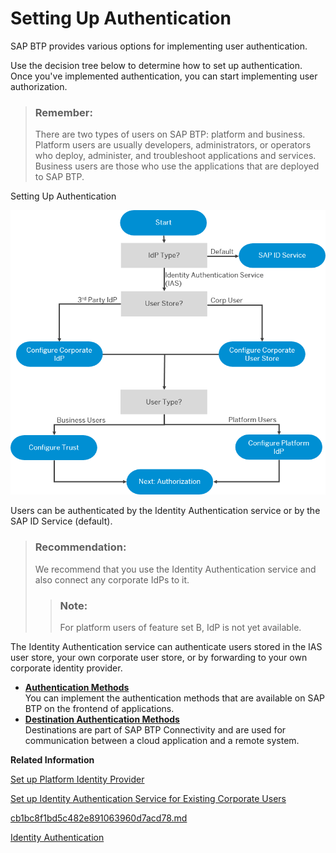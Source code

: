 <!-- loio1dbce9caa4314103bbc9a7e3ca548280 -->

# Setting Up Authentication

SAP BTP provides various options for implementing user authentication.

Use the decision tree below to determine how to set up authentication. Once you've implemented authentication, you can start implementing user authorization.

> ### Remember:  
> There are two types of users on SAP BTP: platform and business. Platform users are usually developers, administrators, or operators who deploy, administer, and troubleshoot applications and services. Business users are those who use the applications that are deployed to SAP BTP.

   
  
<a name="loio1dbce9caa4314103bbc9a7e3ca548280__fig_d4w_mrw_42b"/>Setting Up Authentication

 ![](../images/sap_cp_lm_authentication_49d26c9.png "Setting Up Authentication") 

Users can be authenticated by the Identity Authentication service or by the SAP ID Service \(default\).

> ### Recommendation:  
> We recommend that you use the Identity Authentication service and also connect any corporate IdPs to it.
> 
> > ### Note:  
> > For platform users of feature set B, IdP is not yet available.

The Identity Authentication service can authenticate users stored in the IAS user store, your own corporate user store, or by forwarding to your own corporate identity provider.

-   **[Authentication Methods](Authentication_Methods_9751f1b.md)**  
You can implement the authentication methods that are available on SAP BTP on the frontend of applications.
-   **[Destination Authentication Methods](Destination_Authentication_Methods_765423d.md)**  
Destinations are part of SAP BTP Connectivity and are used for communication between a cloud application and a remote system.

**Related Information**  


[Set up Platform Identity Provider](80edbe70b8f3478d8a59c21a91a47aa6.md)

[Set up Identity Authentication Service for Existing Corporate Users](461d71c148594608b9c8b6d016e0a0c5.md)

[cb1bc8f1bd5c482e891063960d7acd78.md](cb1bc8f1bd5c482e891063960d7acd78.md)

[Identity Authentication](https://www.sap.com/community/topics/cloud-platform-identity-authentication.html)

